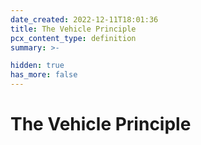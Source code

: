```yaml
---
date_created: 2022-12-11T18:01:36
title: The Vehicle Principle
pcx_content_type: definition
summary: >-

hidden: true
has_more: false
---
```


# The Vehicle Principle
